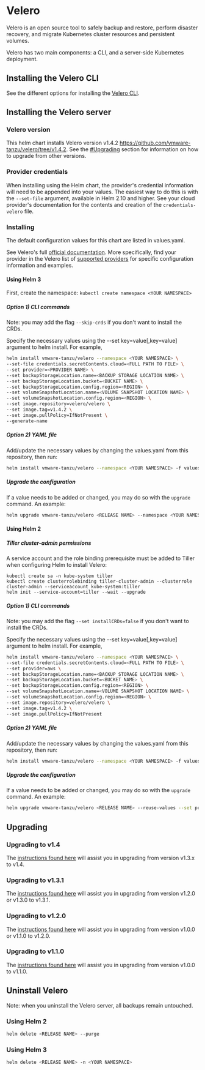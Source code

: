 # Velero

Velero is an open source tool to safely backup and restore, perform disaster recovery, and migrate Kubernetes cluster resources and persistent volumes.

Velero has two main components: a CLI, and a server-side Kubernetes deployment.

## Installing the Velero CLI

See the different options for installing the [Velero CLI](https://velero.io/docs/v1.4/basic-install/#install-the-cli).

## Installing the Velero server

### Velero version

This helm chart installs Velero version v1.4.2 https://github.com/vmware-tanzu/velero/tree/v1.4.2. See the [#Upgrading](#upgrading) section for information on how to upgrade from other versions.

### Provider credentials

When installing using the Helm chart, the provider's credential information will need to be appended into your values. The easiest way to do this is with the `--set-file` argument, available in Helm 2.10 and higher. See your cloud provider's documentation for the contents and creation of the `credentials-velero` file.

### Installing

The default configuration values for this chart are listed in values.yaml.

See Velero's full [official documentation](https://velero.io/docs/v1.4/basic-install/). More specifically, find your provider in the Velero list of [supported providers](https://velero.io/docs/v1.4/supported-providers/) for specific configuration information and examples.

#### Using Helm 3

First, create the namespace: `kubectl create namespace <YOUR NAMESPACE>`

##### Option 1) CLI commands

Note: you may add the flag `--skip-crds` if you don't want to install the CRDs.

Specify the necessary values using the --set key=value[,key=value] argument to helm install. For example,

```bash
helm install vmware-tanzu/velero --namespace <YOUR NAMESPACE> \
--set-file credentials.secretContents.cloud=<FULL PATH TO FILE> \
--set provider=<PROVIDER NAME> \
--set backupStorageLocation.name=<BACKUP STORAGE LOCATION NAME> \
--set backupStorageLocation.bucket=<BUCKET NAME> \
--set backupStorageLocation.config.region=<REGION> \
--set volumeSnapshotLocation.name=<VOLUME SNAPSHOT LOCATION NAME> \
--set volumeSnapshotLocation.config.region=<REGION> \
--set image.repository=velero/velero \
--set image.tag=v1.4.2 \
--set image.pullPolicy=IfNotPresent \
--generate-name
```

##### Option 2) YAML file

Add/update the necessary values by changing the values.yaml from this repository, then run:

```bash
helm install vmware-tanzu/velero --namespace <YOUR NAMESPACE> -f values.yaml --generate-name
```
##### Upgrade the configuration

If a value needs to be added or changed, you may do so with the `upgrade` command. An example:

```bash
helm upgrade vmware-tanzu/velero <RELEASE NAME> --namespace <YOUR NAMESPACE> --reuse-values --set provider=<NEW PROVIDER>
```

#### Using Helm 2

##### Tiller cluster-admin permissions

A service account and the role binding prerequisite must be added to Tiller when configuring Helm to install Velero:

```
kubectl create sa -n kube-system tiller
kubectl create clusterrolebinding tiller-cluster-admin --clusterrole cluster-admin --serviceaccount kube-system:tiller
helm init --service-account=tiller --wait --upgrade
```

##### Option 1) CLI commands

Note: you may add the flag `--set installCRDs=false` if you don't want to install the CRDs.

Specify the necessary values using the --set key=value[,key=value] argument to helm install. For example,

```bash
helm install vmware-tanzu/velero --namespace <YOUR NAMESPACE> \
--set-file credentials.secretContents.cloud=<FULL PATH TO FILE> \
--set provider=aws \
--set backupStorageLocation.name=<BACKUP STORAGE LOCATION NAME> \
--set backupStorageLocation.bucket=<BUCKET NAME> \
--set backupStorageLocation.config.region=<REGION> \
--set volumeSnapshotLocation.name=<VOLUME SNAPSHOT LOCATION NAME> \
--set volumeSnapshotLocation.config.region=<REGION> \
--set image.repository=velero/velero \
--set image.tag=v1.4.2 \
--set image.pullPolicy=IfNotPresent
```

##### Option 2) YAML file

Add/update the necessary values by changing the values.yaml from this repository, then run:

```bash
helm install vmware-tanzu/velero --namespace <YOUR NAMESPACE> -f values.yaml
```

##### Upgrade the configuration

If a value needs to be added or changed, you may do so with the `upgrade` command. An example:

```bash
helm upgrade vmware-tanzu/velero <RELEASE NAME> --reuse-values --set provider=<NEW PROVIDER>
```

## Upgrading

### Upgrading to v1.4

The [instructions found here](https://velero.io/docs/v1.4/upgrade-to-1.4/) will assist you in upgrading from version v1.3.x to v1.4.


### Upgrading to v1.3.1

The [instructions found here](https://velero.io/docs/v1.3.1/upgrade-to-1.3/) will assist you in upgrading from version v1.2.0 or v1.3.0 to v1.3.1.

### Upgrading to v1.2.0

The [instructions found here](https://velero.io/docs/v1.2.0/upgrade-to-1.2/) will assist you in upgrading from version v1.0.0 or v1.1.0 to v1.2.0.

### Upgrading to v1.1.0

The [instructions found here](https://velero.io/docs/v1.1.0/upgrade-to-1.1/) will assist you in upgrading from version v1.0.0 to v1.1.0.

## Uninstall Velero

Note: when you uninstall the Velero server, all backups remain untouched.

### Using Helm 2

```bash
helm delete <RELEASE NAME> --purge
```

### Using Helm 3

```bash
helm delete <RELEASE NAME> -n <YOUR NAMESPACE>
```
